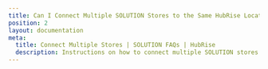 ```yaml
---
title: Can I Connect Multiple SOLUTION Stores to the Same HubRise Location?
position: 2
layout: documentation
meta:
  title: Connect Multiple Stores | SOLUTION FAQs | HubRise
  description: Instructions on how to connect multiple SOLUTION stores with the same HubRise location to receive all orders in connected apps, including your EPOS.
---
```


